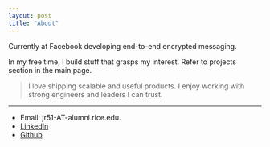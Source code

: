 ```yaml
---
layout: post
title: "About"
---
```


Currently at Facebook developing end-to-end encrypted messaging.

In my free time, I build stuff that grasps my interest. Refer to projects section in the main page.



> I love shipping scalable and useful products. I enjoy working with strong engineers and leaders I can trust.

--------------------------------
- Email: jr51-AT-alumni.rice.edu.
- [LinkedIn](https://www.linkedin.com/in/jay-ryu-743846aa/)
- [Github](https://github.com/bluejay9676)
